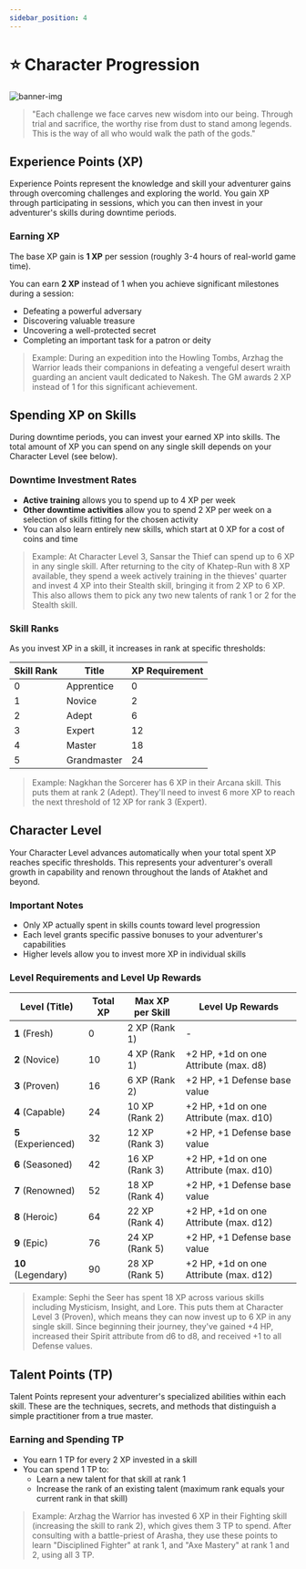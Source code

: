 ```yaml
---
sidebar_position: 4
---
```


# ⭐ Character Progression

![banner-img](/img/banner/character-progression-banner.png)

> "Each challenge we face carves new wisdom into our being. Through trial and sacrifice, the worthy rise from dust to stand among legends. This is the way of all who would walk the path of the gods."
> 

## Experience Points (XP)

Experience Points represent the knowledge and skill your adventurer gains through overcoming challenges and exploring the world. You gain XP through participating in sessions, which you can then invest in your adventurer's skills during downtime periods.

### Earning XP

The base XP gain is **1 XP** per session (roughly 3-4 hours of real-world game time).

You can earn **2 XP** instead of 1 when you achieve significant milestones during a session:

- Defeating a powerful adversary
- Discovering valuable treasure
- Uncovering a well-protected secret
- Completing an important task for a patron or deity

> Example: During an expedition into the Howling Tombs, Arzhag the Warrior leads their companions in defeating a vengeful desert wraith guarding an ancient vault dedicated to Nakesh. The GM awards 2 XP instead of 1 for this significant achievement.
> 

## Spending XP on Skills

During downtime periods, you can invest your earned XP into skills. The total amount of XP you can spend on any single skill depends on your Character Level (see below).

### Downtime Investment Rates

- **Active training** allows you to spend up to 4 XP per week
- **Other downtime activities** allow you to spend 2 XP per week on a selection of skills fitting for the chosen activity
- You can also learn entirely new skills, which start at 0 XP for a cost of coins and time

> Example: At Character Level 3, Sansar the Thief can spend up to 6 XP in any single skill. After returning to the city of Khatep-Run with 8 XP available, they spend a week actively training in the thieves' quarter and invest 4 XP into their Stealth skill, bringing it from 2 XP to 6 XP. This also allows them to pick any two new talents of rank 1 or 2 for the Stealth skill.
> 

### Skill Ranks

As you invest XP in a skill, it increases in rank at specific thresholds:

| Skill Rank | Title | XP Requirement |
| --- | --- | --- |
| 0 | Apprentice | 0 |
| 1 | Novice | 2 |
| 2 | Adept | 6 |
| 3 | Expert | 12 |
| 4 | Master | 18 |
| 5 | Grandmaster | 24 |

> Example: Nagkhan the Sorcerer has 6 XP in their Arcana skill. This puts them at rank 2 (Adept). They'll need to invest 6 more XP to reach the next threshold of 12 XP for rank 3 (Expert).
> 

## Character Level

Your Character Level advances automatically when your total spent XP reaches specific thresholds. This represents your adventurer's overall growth in capability and renown throughout the lands of Atakhet and beyond.

### Important Notes

- Only XP actually spent in skills counts toward level progression
- Each level grants specific passive bonuses to your adventurer's capabilities
- Higher levels allow you to invest more XP in individual skills

### Level Requirements and Level Up Rewards

| Level (Title) | Total XP | Max XP per Skill | Level Up Rewards |
| --- | --- | --- | --- |
| **1** (Fresh) | 0 | 2 XP (Rank 1) | - |
| **2** (Novice) | 10 | 4 XP (Rank 1) | +2 HP, +1d on one Attribute (max. d8) |
| **3** (Proven) | 16 | 6 XP (Rank 2) | +2 HP, +1 Defense base value |
| **4** (Capable) | 24 | 10 XP (Rank 2) | +2 HP, +1d on one Attribute (max. d10) |
| **5** (Experienced) | 32 | 12 XP (Rank 3) | +2 HP, +1 Defense base value |
| **6** (Seasoned) | 42 | 16 XP (Rank 3) | +2 HP, +1d on one Attribute (max. d10) |
| **7** (Renowned) | 52 | 18 XP (Rank 4) | +2 HP, +1 Defense base value |
| **8** (Heroic) | 64 | 22 XP (Rank 4) | +2 HP, +1d on one Attribute (max. d12) |
| **9** (Epic) | 76 | 24 XP (Rank 5) | +2 HP, +1 Defense base value |
| **10** (Legendary) | 90 | 28 XP (Rank 5) | +2 HP, +1d on one Attribute (max. d12) |

> Example: Sephi the Seer has spent 18 XP across various skills including Mysticism, Insight, and Lore. This puts them at Character Level 3 (Proven), which means they can now invest up to 6 XP in any single skill. Since beginning their journey, they've gained +4 HP, increased their Spirit attribute from d6 to d8, and received +1 to all Defense values.
> 

## Talent Points (TP)

Talent Points represent your adventurer's specialized abilities within each skill. These are the techniques, secrets, and methods that distinguish a simple practitioner from a true master.

### Earning and Spending TP

- You earn 1 TP for every 2 XP invested in a skill
- You can spend 1 TP to:
    - Learn a new talent for that skill at rank 1
    - Increase the rank of an existing talent (maximum rank equals your current rank in that skill)

> Example: Arzhag the Warrior has invested 6 XP in their Fighting skill (increasing the skill to rank 2), which gives them 3 TP to spend. After consulting with a battle-priest of Arasha, they use these points to learn "Disciplined Fighter" at rank 1, and "Axe Mastery" at rank 1 and 2, using all 3 TP.
>
